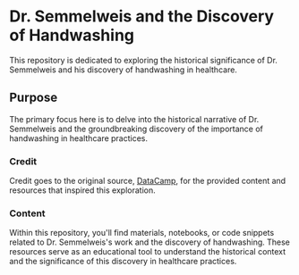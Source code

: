 # Dr. Semmelweis and the Discovery of Handwashing

This repository is dedicated to exploring the historical significance of Dr. Semmelweis and his discovery of handwashing in healthcare.

## Purpose
The primary focus here is to delve into the historical narrative of Dr. Semmelweis and the groundbreaking discovery of the importance of handwashing in healthcare practices.

### Credit
Credit goes to the original source, [DataCamp](https://www.datacamp.com), for the provided content and resources that inspired this exploration.

### Content
Within this repository, you'll find materials, notebooks, or code snippets related to Dr. Semmelweis's work and the discovery of handwashing. These resources serve as an educational tool to understand the historical context and the significance of this discovery in healthcare practices.
